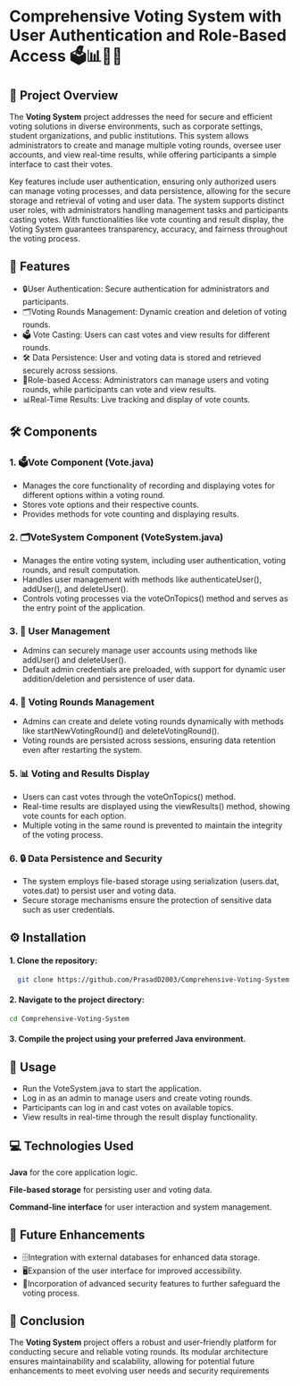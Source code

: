
#  Comprehensive Voting System with User Authentication and Role-Based Access 🗳️📊🔐🔑

## 📄 Project Overview

The **Voting System** project addresses the need for secure and efficient voting solutions in diverse environments, such as corporate settings, student organizations, and public institutions. This system allows administrators to create and manage multiple voting rounds, oversee user accounts, and view real-time results, while offering participants a simple interface to cast their votes.

Key features include user authentication, ensuring only authorized users can manage voting processes, and data persistence, allowing for the secure storage and retrieval of voting and user data. The system supports distinct user roles, with administrators handling management tasks and participants casting votes. With functionalities like vote counting and result display, the Voting System guarantees transparency, accuracy, and fairness throughout the voting process.


## 🌟 Features

- 🔒User Authentication: Secure authentication for administrators and participants.
- 🗂️Voting Rounds Management: Dynamic creation and deletion of voting rounds.
- 🗳️ Vote Casting: Users can cast votes and view results for different rounds.
- 🛠️ Data Persistence: User and voting data is stored and retrieved securely across sessions.
- 👥Role-based Access: Administrators can manage users and voting rounds, while participants can vote and view results.
- 📊Real-Time Results: Live tracking and display of vote counts.

## 🛠️ Components

### 1. 🗳️Vote Component (Vote.java)
 - Manages the core functionality of recording and displaying votes for different options within a voting round.
- Stores vote options and their respective counts.
- Provides methods for vote counting and displaying results.

### 2. 🗂️VoteSystem Component (VoteSystem.java)
- Manages the entire voting system, including user authentication, voting rounds, and result computation.
- Handles user management with methods like authenticateUser(), addUser(), and deleteUser().
- Controls voting processes via the voteOnTopics() method and serves as the entry point of the application.

### 3.  👥 User Management
- Admins can securely manage user accounts using methods like addUser() and deleteUser().
- Default admin credentials are preloaded, with support for dynamic user addition/deletion and persistence of user data.

### 4.  🔄 Voting Rounds Management
- Admins can create and delete voting rounds dynamically with methods like startNewVotingRound() and deleteVotingRound().
- Voting rounds are persisted across sessions, ensuring data retention even after restarting the system.


### 5.  📊 Voting and Results Display
- Users can cast votes through the voteOnTopics() method.
- Real-time results are displayed using the viewResults() method, showing vote counts for each option.
- Multiple voting in the same round is prevented to maintain the integrity of the voting process.


### 6.  🔒 Data Persistence and Security
- The system employs file-based storage using serialization (users.dat, votes.dat) to persist user and voting data.
- Secure storage mechanisms ensure the protection of sensitive data such as user credentials.

## ⚙️ Installation

#### 1. Clone the repository:

```bash
  git clone https://github.com/PrasadD2003/Comprehensive-Voting-System.git

```
#### 2. Navigate to the project directory:
```bash
cd Comprehensive-Voting-System
```

#### 3. Compile the project using your preferred Java environment.


## 🚀 Usage

- Run the VoteSystem.java to start the application.
- Log in as an admin to manage users and create voting rounds.
- Participants can log in and cast votes on available topics.
- View results in real-time through the result display functionality.
## 💻 Technologies Used



**Java** for the core application logic.

**File-based storage** for persisting user and voting data.

**Command-line interface** for user interaction and system management.
## 🔮 Future Enhancements

- 🗄️Integration with external databases for enhanced data storage.
- 🖥️Expansion of the user interface for improved accessibility.
- 🔐Incorporation of advanced security features to further safeguard the voting process.
## 📜 Conclusion

The **Voting System** project offers a robust and user-friendly platform for conducting secure and reliable voting rounds. Its modular architecture ensures maintainability and scalability, allowing for potential future enhancements to meet evolving user needs and security requirements

